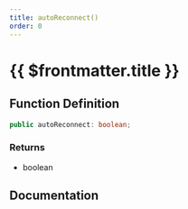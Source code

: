 ```yaml
---
title: autoReconnect()
order: 0
---
```


# {{ $frontmatter.title }}

## Function Definition

```ts
public autoReconnect: boolean;
```

### Returns

* boolean

## Documentation

<!--@include: ./parts/autoReconnect.md-->
